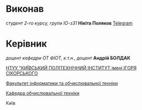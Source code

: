 
# Виконав

*студент 2-го курсу, групи ІО-з31*<span padding-right:5em></span> **Нікіта Поляков** [Telegram](https://t.me/N1k1ta2306)

# Керівник

*доцент кафедри ОТ ФІОТ, к.т.н., доцент* **Андрій БОЛДАК**

[НТУУ "КИЇВСЬКИЙ ПОЛІТЕХНІЧНИЙ ІНСТИТУТ імені ІГОРЯ СІКОРСЬКОГО](https://kpi.ua/)

[Факультет інформатики та обчислювальної техніки](https://fiot.kpi.ua/)

[Кафедра обчислювальної техніки](https://comsys.kpi.ua/)

Київ
